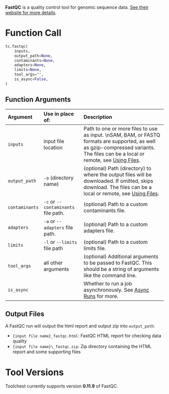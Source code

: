 **FastQC** is a quality control tool for genomic sequence data. [See their website for more details](https://www.bioinformatics.babraham.ac.uk/projects/fastqc/).

# Function Call

```python
tc.fastqc(
    inputs,
    output_path=None,
    contaminants=None,
    adapters=None,
    limits=None,
    tool_args="",
    is_async=False,
)
```

## Function Arguments


| Argument               | Use in place of:                    | Description                                                                                                                                                                                                               |
|:-----------------------|:------------------------------------|:--------------------------------------------------------------------------------------------------------------------------------------------------------------------------------------------------------------------------|
| `inputs`               | input file location                 | Path to one or more files to use as input.  \nSAM, BAM, or FASTQ formats are supported, as well as gzip-compressed variants. The files can be a local or remote, see [Using Files](../../getting-started/using-files.md). |
| `output_path`          | `-o` (directory name)               | (optional) Path (directory) to where the output files will be downloaded. If omitted, skips download. The files can be a local or remote, see [Using Files](../../getting-started/using-files.md).                        |
| `contaminants`         | `-c` or `--contaminants` file path. | (optional) Path to a custom contaminants file.                                                                                                                                                                            |
| `adapters`             | `-a` or `--adapters` file path.     | (optional) Path to a custom adapters file.                                                                                                                                                                                |
| `limits`               | `-l` or `--limits` file path        | (optional) Path to a custom limits file.                                                                                                                                                                                  |
| `tool_args`            | all other arguments                 | (optional) Additional arguments to be passed to FastQC. This should be a string of arguments like the command line.                                                                                                       |
| `is_async`             |                                     | Whether to run a job asynchronously.  See [Async Runs](../../feature-reference/async-runs.md) for more.                                                                                                                   |



## Output Files

A FastQC run will output the html report and output zip into `output_path`:

- `{input file name}_fastqc.html`: FastQC HTML report for checking data quality
- `{input file name}\_fastqc.zip`: Zip directory containing the HTML report and some supporting files

# Tool Versions

Toolchest currently supports version **0.11.9** of FastQC.